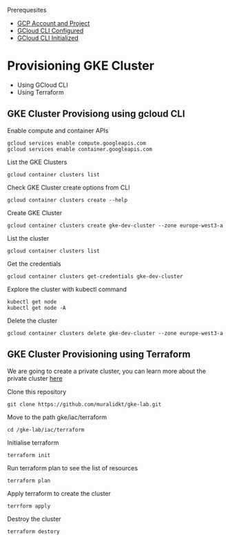 
 Prerequesites
 * [GCP Account and Project ](https://cloud.google.com/free)
 * [ GCloud CLI Configured ](https://cloud.google.com/sdk/docs/install)
 * [ GCloud CLI Initialized](https://cloud.google.com/sdk/docs/initializing) 

# Provisioning GKE Cluster
* Using GCloud CLI
* Using Terraform

## GKE Cluster Provisiong using gcloud CLI

Enable compute and container APIs
```
gcloud services enable compute.googleapis.com
gcloud services enable container.googleapis.com
```

List the GKE Clusters
```
gcloud container clusters list
```

Check GKE Cluster create options from CLI
```
gcloud container clusters create --help
````

Create GKE Cluster
```
gcloud container clusters create gke-dev-cluster --zone europe-west3-a
```
List the cluster
````
gcloud container clusters list
````

Get the credentials
```
gcloud container clusters get-credentials gke-dev-cluster
````

Explore the cluster with kubectl command
````
kubectl get node
kubectl get node -A
````


Delete the cluster
````
gcloud container clusters delete gke-dev-cluster --zone europe-west3-a
````


## GKE Cluster Provisioning using Terraform
We are going to create a private cluster, you can learn more about the private cluster [here](https://cloud.google.com/kubernetes-engine/docs/how-to/private-clusters)

Clone this repository
````
git clone https://github.com/muralidkt/gke-lab.git
````


Move to the path gke/iac/terraform
````
cd /gke-lab/iac/terraform
````


Initialise terraform
````
terraform init
````


Run terraform plan to see the list of resources
````
terraform plan
````


Apply terraform to create the cluster
````
terrform apply
````


Destroy the cluster
````
terraform destory
````
